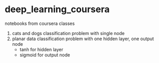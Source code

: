 # deep_learning_coursera
notebooks from coursera classes

1. cats and dogs classification problem with single node
2. planar data classification problem with one hidden layer, one output node
    * tanh for hidden layer
    * sigmoid for output node
